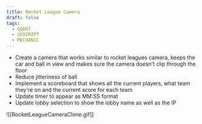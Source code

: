 ```yaml
---
title: Rocket League Camera
draft: false
tags:
  - GODOT
  - GDSCRIPT
  - MECHANIC
---
```

- Create a camera that works similar to rocket leagues camera, keeps the car and ball in view and makes sure the camera doesn't clip through the floor
- Reduce jitteriness of ball
- Implement a scoreboard that shows all the current players, what team they're on and the current score for each team
- Update timer to appear as MM:SS format
- Update lobby selection to show the lobby name as well as the IP

![[RocketLeagueCameraClone.gif]]
